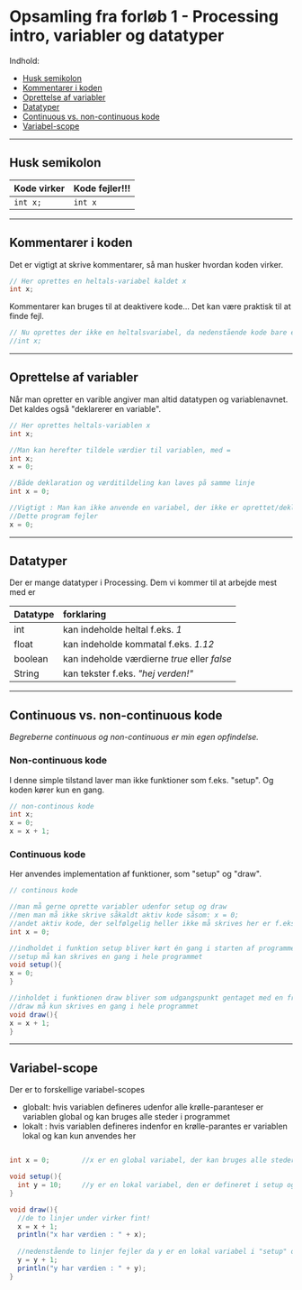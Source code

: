 # Opsamling fra forløb 1 - Processing intro, variabler og datatyper

Indhold:

- [Husk semikolon](#husk-semikolon)
- [Kommentarer i koden](#kommentarer-i-koden)
- [Oprettelse af variabler](#oprettelse-af-variabler)
- [Datatyper](#datatyper)
- [Continuous vs. non-continuous kode](#continuous-vs-non-continuous-kode)
- [Variabel-scope](#variabel-scope)

--------------------------------------------------------------------------------------------------------------


## Husk semikolon


Kode virker | Kode fejler!!!
------------------|---------------------
`int x;`    | `int x`


--------------------------------------------------------------------------------------------------------------


## Kommentarer i koden

Det er vigtigt at skrive kommentarer, så man husker hvordan koden virker.  

```java
// Her oprettes en heltals-variabel kaldet x
int x;
```
Kommentarer kan bruges til at deaktivere kode... Det kan være praktisk til at finde fejl.
```java
// Nu oprettes der ikke en heltalsvariabel, da nedenstående kode bare er en kommentar
//int x;
```




--------------------------------------------------------------------------------------------------------------

## Oprettelse af variabler
Når man opretter en varible angiver man altid datatypen og variablenavnet.  
Det kaldes også "deklarerer en variable".

```java
// Her oprettes heltals-variablen x 
int x;
```

```java
//Man kan herefter tildele værdier til variablen, med =
int x;
x = 0;
```

```java
//Både deklaration og værditildeling kan laves på samme linje
int x = 0;
```


```java
//Vigtigt : Man kan ikke anvende en variabel, der ikke er oprettet/deklareret
//Dette program fejler
x = 0;
```
--------------------------------------------------------------------------------------------------------------

## Datatyper
Der er mange datatyper i Processing. Dem vi kommer til at arbejde mest med er

|Datatype| forklaring |
|:---------|:--------------------------------|
|int    | kan indeholde heltal f.eks. *1*|
|float  | kan indeholde kommatal f.eks. *1.12*|
|boolean| kan indeholde værdierne *true* eller *false*|
|String | kan tekster f.eks. *"hej verden!"*|

--------------------------------------------------------------------------------------------------------------


## Continuous vs. non-continuous kode
*Begreberne continuous og non-continuous er min egen opfindelse.*

### Non-continuous kode
I denne simple tilstand laver man ikke funktioner som f.eks. "setup".
Og koden kører kun en gang. 

```java
// non-continous kode
int x;
x = 0;
x = x + 1;
```

### Continuous kode
Her anvendes implementation af funktioner, som "setup" og "draw".  
```java
// continous kode

//man må gerne oprette variabler udenfor setup og draw
//men man må ikke skrive såkaldt aktiv kode såsom: x = 0;
//andet aktiv kode, der selfølgelig heller ikke må skrives her er f.eks.: size(500,500)
int x = 0;

//indholdet i funktion setup bliver kørt én gang i starten af programmet.  
//setup må kan skrives en gang i hele programmet
void setup(){
x = 0;
}

//inholdet i funktionen draw bliver som udgangspunkt gentaget med en frekvens på 30 gange pr sekund. Men det kan ændres til en anden frekvens.
//draw må kun skrives en gang i hele programmet
void draw(){
x = x + 1;
}
```

--------------------------------------------------------------------------------------------------------------

##  Variabel-scope

Der er to forskellige variabel-scopes

- globalt: hvis variablen defineres udenfor alle krølle-paranteser er variablen global og kan bruges alle steder i programmet
- lokalt : hvis variablen defineres indenfor en krølle-parantes er variablen lokal og kan kun anvendes her

```java

int x = 0;        //x er en global variabel, der kan bruges alle steder

void setup(){
  int y = 10;     //y er en lokal variabel, den er defineret i setup og kan kun bruges i setup  
}

void draw(){
  //de to linjer under virker fint!
  x = x + 1;
  println("x har værdien : " + x);
  
  //nedenstående to linjer fejler da y er en lokal variabel i "setup" og ikke i "draw"
  y = y + 1;
  println("y har værdien : " + y);
}

```

